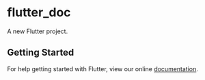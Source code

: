 # flutter_doc

A new Flutter project.

## Getting Started

For help getting started with Flutter, view our online
[documentation](https://flutter.io/).
